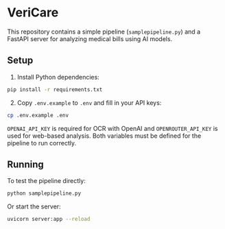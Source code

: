 # VeriCare

This repository contains a simple pipeline (`samplepipeline.py`) and a FastAPI server for analyzing medical bills using AI models.

## Setup

1. Install Python dependencies:

```bash
pip install -r requirements.txt
```

2. Copy `.env.example` to `.env` and fill in your API keys:

```bash
cp .env.example .env
```

`OPENAI_API_KEY` is required for OCR with OpenAI and `OPENROUTER_API_KEY` is used for web-based analysis. Both variables must be defined for the pipeline to run correctly.

## Running

To test the pipeline directly:

```bash
python samplepipeline.py
```

Or start the server:

```bash
uvicorn server:app --reload
```


